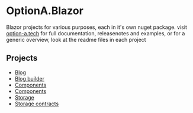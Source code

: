 # OptionA.Blazor
Blazor projects for various purposes, each in it's own nuget package.
visit [option-a.tech](https://www.option-a.tech) for full documentation, releasenotes and examples, or for a generic overview, look at the readme files in each project

## Projects
- [Blog](/OptionA.Blazor.Blog/readme.md)
- [Blog builder](/OptionA.Blazor.Blog.Builder/readme.md)
- [Components](/OptionA.Blazor.Components/readme.md)
- [Components](/OptionA.Blazor.Components.Direct/readme.md)
- [Storage](/OptionA.Blazor.Storage/readme.md)
- [Storage contracts](/OptionA.Blazor.Storage.Contracts/readme.md)
